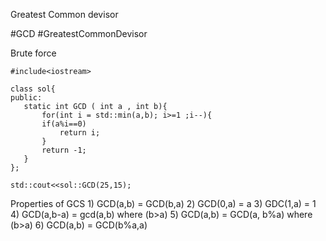 Greatest Common devisor 

#GCD #GreatestCommonDevisor

Brute force 
```run-cpp 
#include<iostream> 

class sol{ 
public: 
   static int GCD ( int a , int b){
	   for(int i = std::min(a,b); i>=1 ;i--){
	   if(a%i==0)
		   return i; 
	   }
	   return -1;
   }
};

std::cout<<sol::GCD(25,15);

```

Properties of GCS 
	1) GCD(a,b) = GCD(b,a)
	2) GCD(0,a) = a
	3) GDC(1,a) = 1
	4) GCD(a,b-a) = gcd(a,b) where (b>a)
	5) GCD(a,b) = GCD(a, b%a) where (b>a)
	6) GCD(a,b) = GCD(b%a,a)
